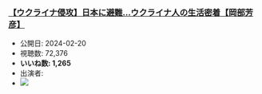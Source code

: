 ### [【ウクライナ侵攻】日本に避難…ウクライナ人の生活密着【岡部芳彦】](https://www.youtube.com/watch?v=Yi5-gTLY4Ds)
-   公開日: 2024-02-20
-   視聴数: 72,376
-   **いいね数: 1,265**
-   出演者: 
- [![](https://img.youtube.com/vi/Yi5-gTLY4Ds/hqdefault.jpg)](https://www.youtube.com/watch?v=Yi5-gTLY4Ds)
